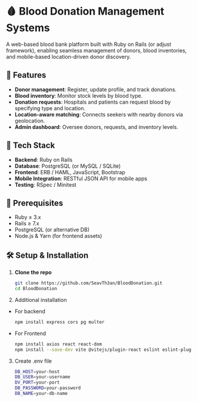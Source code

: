 # 🩸 Blood Donation Management Systems

A web-based blood bank platform built with Ruby on Rails (or adjust framework), enabling seamless management of donors, blood inventories, and mobile-based location-driven donor discovery.

## 🚀 Features

- **Donor management**: Register, update profile, and track donations.
- **Blood inventory**: Monitor stock levels by blood type.
- **Donation requests**: Hospitals and patients can request blood by specifying type and location.
- **Location-aware matching**: Connects seekers with nearby donors via geolocation.
- **Admin dashboard**: Oversee donors, requests, and inventory levels.

## 🧩 Tech Stack

- **Backend**: Ruby on Rails  
- **Database**: PostgreSQL (or MySQL / SQLite)  
- **Frontend**: ERB / HAML, JavaScript, Bootstrap  
- **Mobile Integration**: RESTful JSON API for mobile apps  
- **Testing**: RSpec / Minitest

## 🔧 Prerequisites

- Ruby ≥ 3.x  
- Rails ≥ 7.x  
- PostgreSQL (or alternative DB)  
- Node.js & Yarn (for frontend assets)  

## 🛠️ Setup & Installation

1. **Clone the repo**

   ```bash
   git clone https://github.com/SeavTh3an/BloodDonation.git
   cd BloodDonation
   
2. Additional installation
- For backend
  
   ```bash
   npm install express cors pg multer
   
- For Frontend

  ```bash
  npm install axios react react-dom
  npm install --save-dev vite @vitejs/plugin-react eslint eslint-plugin-react

3. Create .env file
   ```bash
   DB_HOST=your-host
   DB_USER=your-username
   DV_PORT=your-port
   DB_PASSWORD=your-password
   DB_NAME=your-db-name
